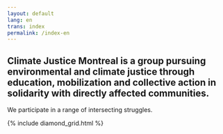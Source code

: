 ```yaml
---
layout: default
lang: en
trans: index
permalink: /index-en
---
```

## Climate Justice Montreal is a group pursuing environmental and climate justice through education, mobilization and collective action in solidarity with directly affected communities.

We participate in a range of intersecting struggles.

{% include diamond_grid.html %}
